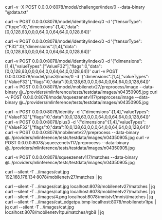 
curl -v -X POST 0.0.0.0:8078/model/challenger/index/0 --data-binary "@data.txt" 

curl -v POST 0.0.0.0:8078/model/identity/index/0 -d '{"tensorType":{"ttype":0},"dimensions":[1,4],"data":[0,0,128,63,0,0,0,64,0,0,64,64,0,0,128,64]}'

curl -v POST 0.0.0.0:8078/model/identity/index/0 -d '{"tensorType":{"F32":0},"dimensions":[1,4],"data":[0,0,128,63,0,0,0,64,0,0,64,64,0,0,128,64]}'

curl -v POST 0.0.0.0:8078/model/identity/index/0 -d '{"dimensions":[1,4],"valueTypes":["ValueF32"],"flags":0,"data":[0,0,128,63,0,0,0,64,0,0,64,64,0,0,128,64]}'
curl -v POST 0.0.0.0:8078/model/plus3/index/0 -d '{"dimensions":[1,4],"valueTypes":["ValueF32"],"flags":0,"data":[0,0,128,63,0,0,0,64,0,0,64,64,0,0,128,64]}'
curl -v POST 0.0.0.0:8078/model/mobilenetv27/preprocess/image --data-binary @../providers/mlinference/tests/testdata/images/n04350905.jpg
curl -v POST 0.0.0.0:8078/model/squeezenetv117/preprocess/image --data-binary @../providers/mlinference/tests/testdata/images/n04350905.jpg


curl -v POST 0.0.0.0:8078/identity -d '{"dimensions":[1,4],"valueTypes":["ValueF32"],"flags":0,"data":[0,0,128,63,0,0,0,64,0,0,64,64,0,0,128,64]}'
curl -v POST 0.0.0.0:8078/plus3 -d '{"dimensions":[1,4],"valueTypes":["ValueF32"],"flags":0,"data":[0,0,128,63,0,0,0,64,0,0,64,64,0,0,128,64]}'
curl -v POST 0.0.0.0:8078/mobilenetv27/preprocess --data-binary @../providers/mlinference/tests/testdata/images/n04350905.jpg
curl -v POST 0.0.0.0:8078/squeezenetv117/preprocess --data-binary @../providers/mlinference/tests/testdata/images/n04350905.jpg

curl -v POST 0.0.0.0:8078/squeezenetv117/matches --data-binary @../providers/mlinference/tests/testdata/images/n04350905.jpg

curl --silent -T ../images/cat.jpg 192.168.178.134:8078/mobilenetv27/matches | jq

curl --silent -T ../images/cat.jpg localhost:8078/mobilenetv27/matches | jq
curl --silent -T ../images/cat.jpg localhost:8078/mobilenetv27/matches | jq
curl --silent -T ../images/4.png localhost:8078/mnistv1/mnist/matches | jq
curl --silent -T ../images/cat_edgetpu.bmp localhost:8078/mobilenetv1tpu | jq
curl --silent -T ../images/cat.jpg localhost:8078/mobilenetv1tpu/matches/rgb8 | jq
